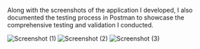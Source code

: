 Along with the screenshots of the application I developed, I also documented the testing process in Postman to showcase the comprehensive testing and validation I conducted.

![Screenshot (1)](https://github.com/bbutuzin/MyProjects/assets/139357923/0263f886-34ac-4a7f-94fa-56ca5fa5a347)
![Screenshot (2)](https://github.com/bbutuzin/MyProjects/assets/139357923/24a3a302-c165-4faf-8c04-034ed06cdd46)
![Screenshot (3)](https://github.com/bbutuzin/MyProjects/assets/139357923/ea315af6-2eee-4088-8425-c1669430e02c)

